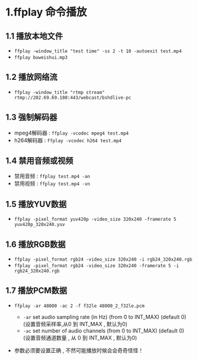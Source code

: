 # 1.ffplay 命令播放

## 1.1 播放本地文件

* `ffplay -window_title "test time" -ss 2 -t 10 -autoexit test.mp4`
* `ffplay buweishui.mp3`

## 1.2 播放网络流  

* `ffplay -window_title "rtmp stream" rtmp://202.69.69.180:443/webcast/bshdlive-pc`

## 1.3 强制解码器  

* mpeg4解码器 : `ffplay -vcodec mpeg4 test.mp4`
* h264解码器 : `ffplay -vcodec h264 test.mp4`

## 1.4 禁用音频或视频  

* 禁用音频 : `ffplay test.mp4 -an`
* 禁用视频 : `ffplay test.mp4 -vn`  

## 1.5 播放YUV数据  

* `ffplay -pixel_format yuv420p -video_size 320x240 -framerate 5 yuv420p_320x240.yuv`

## 1.6 播放RGB数据  

* `ffplay -pixel_format rgb24 -video_size 320x240 -i rgb24_320x240.rgb`
* `ffplay -pixel_format rgb24 -video_size 320x240 -framerate 5 -i rgb24_320x240.rgb`

## 1.7 播放PCM数据  

* `ffplay -ar 48000 -ac 2 -f f32le 48000_2_f32le.pcm`
  * `-ar` set audio sampling rate (in Hz) (from 0 to INT_MAX) (default 0)  (设置音频采样率,从0 到 INT_MAX , 默认为0)
  * `-ac` set number of audio channels (from 0 to INT_MAX) (default 0)  (设置音频通道数量 , 从 0 到 INT_MAX , 默认为0)

* 参数必须要设置正确 , 不然可能播放时候会会奇奇怪怪！
